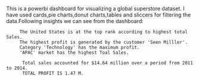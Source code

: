 This is a powerbi dashboard for visualizing a global superstore dataset.
I have used cards,pie charts,donut charts,tables and sliccers for filtering the data.Following insights we can see from the dashboard: 
         
         The United States is at the top rank according to highest total Sales.
         The highest profit is generated by the customer 'Seen Milller'.
         Category 'Technology' has the maximum profit.
         'APAC' market has the highest Toal Sales.

          Total sales accounted for $14.64 million over a period from 2011 to 2014.
          TOTAL PROFIT IS 1.47 M.


